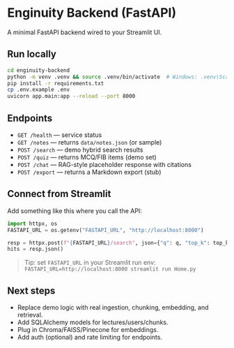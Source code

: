 # Enginuity Backend (FastAPI)

A minimal FastAPI backend wired to your Streamlit UI.

## Run locally

```bash
cd enginuity-backend
python -m venv .venv && source .venv/bin/activate  # Windows: .venv\Scripts\activate
pip install -r requirements.txt
cp .env.example .env
uvicorn app.main:app --reload --port 8000
```

## Endpoints

- `GET /health` — service status
- `GET /notes` — returns `data/notes.json` (or sample)
- `POST /search` — demo hybrid search results
- `POST /quiz` — returns MCQ/FIB items (demo set)
- `POST /chat` — RAG-style placeholder response with citations
- `POST /export` — returns a Markdown export (stub)

## Connect from Streamlit

Add something like this where you call the API:

```python
import httpx, os
FASTAPI_URL = os.getenv("FASTAPI_URL", "http://localhost:8000")

resp = httpx.post(f"{FASTAPI_URL}/search", json={"q": q, "top_k": top_k, "mode": "hybrid"})
hits = resp.json()
```

> Tip: set `FASTAPI_URL` in your Streamlit run env:  
> `FASTAPI_URL=http://localhost:8000 streamlit run Home.py`

## Next steps

- Replace demo logic with real ingestion, chunking, embedding, and retrieval.
- Add SQLAlchemy models for lectures/users/chunks.
- Plug in Chroma/FAISS/Pinecone for embeddings.
- Add auth (optional) and rate limiting for endpoints.
